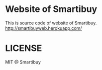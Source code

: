 Website of Smartibuy
==
This is source code of website of Smartibuy.
http://smartibuyweb.herokuapp.com/

LICENSE
==
MIT @ Smartibuy
